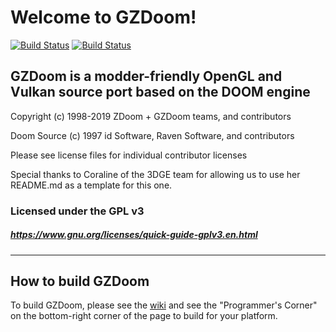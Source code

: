 # Welcome to GZDoom!

[![Build Status](https://ci.appveyor.com/api/projects/status/github/coelckers/gzdoom?branch=master&svg=true)](https://ci.appveyor.com/project/coelckers/gzdoom) [![Build Status](https://travis-ci.org/coelckers/gzdoom.svg?branch=master)](https://travis-ci.org/coelckers/gzdoom)

## GZDoom is a modder-friendly OpenGL and Vulkan source port based on the DOOM engine

Copyright (c) 1998-2019 ZDoom + GZDoom teams, and contributors

Doom Source (c) 1997 id Software, Raven Software, and contributors

Please see license files for individual contributor licenses

Special thanks to Coraline of the 3DGE team for allowing us to use her README.md as a template for this one.

### Licensed under the GPL v3
##### https://www.gnu.org/licenses/quick-guide-gplv3.en.html
---

## How to build GZDoom

To build GZDoom, please see the [wiki](https://zdoom.org/wiki/) and see the "Programmer's Corner" on the bottom-right corner of the page to build for your platform.


